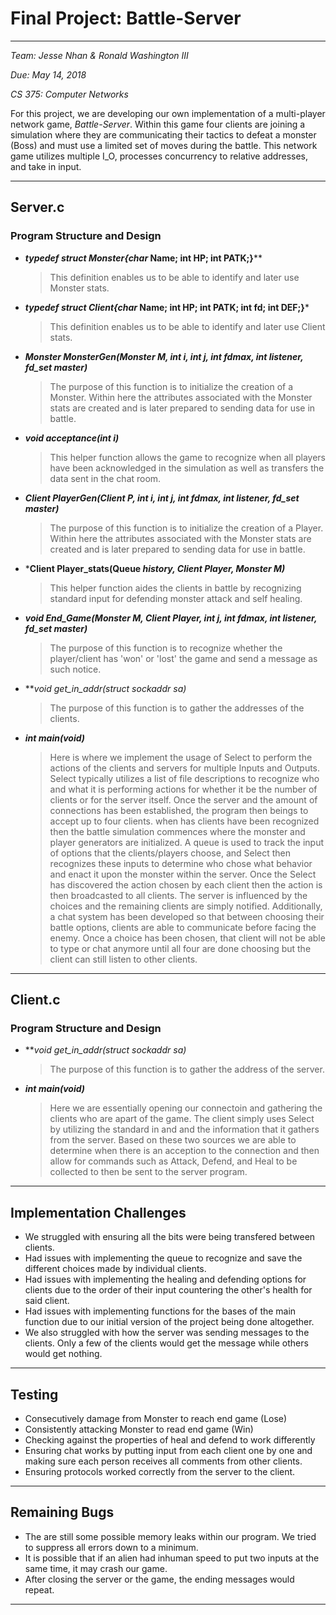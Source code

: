 # Final Project: Battle-Server
____
_Team: Jesse Nhan & Ronald Washington III_

_Due: May 14, 2018_

_CS 375: Computer Networks_

For this project, we are developing our own implementation of a multi-player
network game, _Battle-Server_. Within this game four clients are joining a
simulation where they are communicating their tactics to defeat a monster (Boss)
and must use a limited set of moves during the battle. This network game
utilizes multiple I_O, processes concurrency to relative addresses, and take
in input.
____
## Server.c
### Program Structure and Design

* ***typedef struct Monster{char* Name; int HP; int PATK;}****
    > This definition enables us to be able to identify and later use Monster
    stats.

* ***typedef struct Client{char* Name; int HP; int PATK; int fd; int DEF;}***
    > This definition enables us to be able to identify and later use Client
    stats.

* ***Monster MonsterGen(Monster M, int i, int j, int fdmax, int listener,
  fd_set master)***
    > The purpose of this function is to initialize the creation of a Monster.
    Within here the attributes associated with the Monster stats are created
    and is later prepared to sending data for use in battle.

* ***void acceptance(int i)***
   > This helper function allows the game to recognize when all players have
   been acknowledged in the simulation as well as transfers the data sent in
   the chat room.


* ***Client PlayerGen(Client P, int i, int j, int fdmax, int listener,
   fd_set master)***
     > The purpose of this function is to initialize the creation of a Player.
     Within here the attributes associated with the Monster stats are created
     and is later prepared to sending data for use in battle.

* ***Client Player_stats(Queue *history, Client Player, Monster M)***
   > This helper function aides the clients in battle by recognizing standard
   input for defending monster attack and self healing.

* ***void End_Game(Monster M, Client Player, int j, int fdmax, int listener,
  fd_set master)***
   > The purpose of this function is to recognize whether the player/client has
   'won' or 'lost' the game and send a message as such notice.

* ***void *get_in_addr(struct sockaddr *sa)***
   > The purpose of this function is to gather the addresses of the clients.

* ***int main(void)***
   > Here is where we implement the usage of Select to perform the actions of
   the clients and servers for multiple Inputs and Outputs. Select
   typically utilizes a list of file descriptions to recognize who and what it
   is performing actions for whether it be the number of clients or for the
   server itself. Once the server and the amount of connections has
   been established, the program then beings to accept up to four clients. when
   has clients have been recognized then the battle simulation commences
   where the monster and player generators are initialized. A queue is used to
   track the input of options that the clients/players choose, and Select then
   recognizes these inputs to determine who chose what behavior and enact it
   upon the monster within the server. Once the Select has discovered the action chosen
   by each client then the action is then broadcasted to all clients. 
   The server is influenced by the choices and the remaining clients are
   simply notified. Additionally, a chat system has been developed so that
   between choosing their battle options, clients are able to communicate
   before facing the enemy. Once a choice has been chosen, that client will
   not be able to type or chat anymore until all four are done choosing but 
   the client can still listen to other clients.
____
## Client.c
### Program Structure and Design

* ***void *get_in_addr(struct sockaddr *sa)***
   > The purpose of this function is to gather the address of the server.

* ***int main(void)***
   > Here we are essentially opening our connectoin and gathering
   the clients who are apart of the game. The client simply uses Select by 
   utilizing the standard in and and the information that it gathers from 
   the server. Based on these two sources we are able to determine when there 
   is an acception to the connection and then allow for commands such as 
   Attack, Defend, and Heal to be collected to then be sent to the server program.
____
## Implementation Challenges
* We struggled with ensuring all the bits were being transfered between clients.
* Had issues with implementing the queue to recognize and save the different
  choices made by individual clients.
* Had issues with implementing the healing and defending options for clients
  due to the order of their input countering the other's health for said client.
* Had issues with implementing functions for the bases of the main function due
  to our initial version of the project being done altogether.
* We also struggled with how the server was sending messages to the clients.
  Only a few of the clients would get the message while others would get nothing.
____
## Testing
* Consecutively damage from Monster to reach end game (Lose)
* Consistently attacking Monster to read end game (Win)
* Checking against the properties of heal and defend to work differently
* Ensuring chat works by putting input from each client one by one and
  making sure each person receives all comments from other clients.
* Ensuring protocols worked correctly from the server to the client.
____

## Remaining Bugs
* The are still some possible memory leaks within our program.
  We tried to suppress all errors down to a minimum.
* It is possible that if an alien had inhuman speed to put two inputs
  at the same time, it may crash our game.
* After closing the server or the game, the ending messages would repeat.
____
